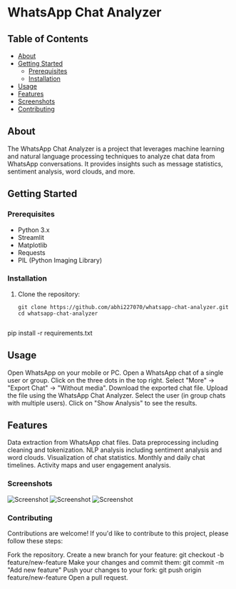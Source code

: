 # WhatsApp Chat Analyzer


## Table of Contents
- [About](#about)
- [Getting Started](#getting-started)
  - [Prerequisites](#prerequisites)
  - [Installation](#installation)
- [Usage](#usage)
- [Features](#features)
- [Screenshots](#screenshots)
- [Contributing](#contributing)

## About
The WhatsApp Chat Analyzer is a project that leverages machine learning and natural language processing techniques to analyze chat data from WhatsApp conversations. It provides insights such as message statistics, sentiment analysis, word clouds, and more.

## Getting Started
### Prerequisites
- Python 3.x
- Streamlit
- Matplotlib
- Requests
- PIL (Python Imaging Library)

### Installation
1. Clone the repository:
   ```shell
   git clone https://github.com/abhi227070/whatsapp-chat-analyzer.git
   cd whatsapp-chat-analyzer


pip install -r requirements.txt

## Usage

Open WhatsApp on your mobile or PC.
Open a WhatsApp chat of a single user or group.
Click on the three dots in the top right.
Select "More" -> "Export Chat" -> "Without media".
Download the exported chat file.
Upload the file using the WhatsApp Chat Analyzer.
Select the user (in group chats with multiple users).
Click on "Show Analysis" to see the results.

## Features

Data extraction from WhatsApp chat files.
Data preprocessing including cleaning and tokenization.
NLP analysis including sentiment analysis and word clouds.
Visualization of chat statistics.
Monthly and daily chat timelines.
Activity maps and user engagement analysis.


### Screenshots
![Screenshot](screenshots/screenshot.png)
![Screenshot](screenshots/screenshot.png)
![Screenshot](screenshots/screenshot.png)


### Contributing
Contributions are welcome! If you'd like to contribute to this project, please follow these steps:

Fork the repository.
Create a new branch for your feature: git checkout -b feature/new-feature
Make your changes and commit them: git commit -m "Add new feature"
Push your changes to your fork: git push origin feature/new-feature
Open a pull request.
